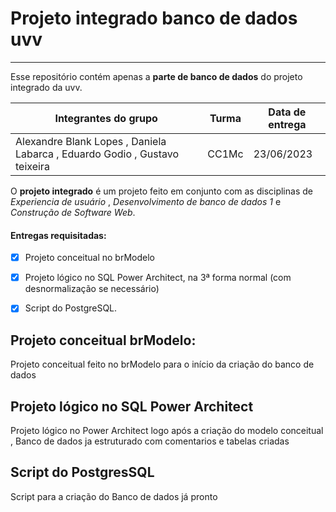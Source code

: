 


# Projeto integrado banco de dados uvv 
***
Esse repositório contém apenas a __parte de banco de dados__ do projeto integrado da uvv. 

Integrantes do grupo | Turma | Data de entrega |
--- | --- | ---|
Alexandre Blank Lopes , Daniela Labarca , Eduardo Godio , Gustavo teixeira | CC1Mc | 23/06/2023 

 O __projeto integrado__ é um projeto feito em conjunto com as disciplinas de *Experiencia de usuário* , *Desenvolvimento de banco de dados 1* e *Construção de Software Web*.


 #### Entregas requisitadas:

 - [x] Projeto conceitual no brModelo
 - [x] Projeto lógico no SQL Power Architect, na 3ª forma normal (com desnormalização se necessário) 
 - [x] Script do PostgreSQL.



## Projeto conceitual brModelo:

Projeto conceitual feito no brModelo para o início da criação do banco de dados


## Projeto lógico no SQL Power Architect 

Projeto lógico no Power Architect logo após a criação do modelo conceitual , Banco de dados ja estruturado com comentarios e tabelas criadas 


## Script do PostgresSQL 

Script para a criação do Banco de dados já pronto 




